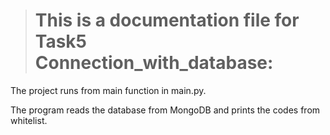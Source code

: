 > # This is a documentation file for Task5 Connection_with_database:

The project runs from main function in main.py.

The program reads the database from MongoDB and prints the codes from whitelist.
